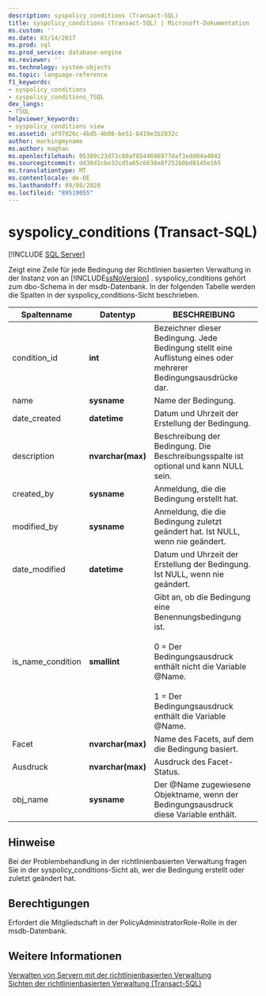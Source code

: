 ```yaml
---
description: syspolicy_conditions (Transact-SQL)
title: syspolicy_conditions (Transact-SQL) | Microsoft-Dokumentation
ms.custom: ''
ms.date: 03/14/2017
ms.prod: sql
ms.prod_service: database-engine
ms.reviewer: ''
ms.technology: system-objects
ms.topic: language-reference
f1_keywords:
- syspolicy_conditions
- syspolicy_conditions_TSQL
dev_langs:
- TSQL
helpviewer_keywords:
- syspolicy_conditions view
ms.assetid: af97d26c-4bd5-4b08-be51-8419e3b2832c
author: markingmyname
ms.author: maghan
ms.openlocfilehash: 05389c23d73c80af8544696977daf3edd04a4042
ms.sourcegitcommit: dd36d1cbe32cd5a65c6638e8f252b0bd8145e165
ms.translationtype: MT
ms.contentlocale: de-DE
ms.lasthandoff: 09/08/2020
ms.locfileid: "89519055"
---
```

# <a name="syspolicy_conditions-transact-sql"></a>syspolicy_conditions (Transact-SQL)
[!INCLUDE [SQL Server](../../includes/applies-to-version/sqlserver.md)]

  Zeigt eine Zeile für jede Bedingung der Richtlinien basierten Verwaltung in der Instanz von an [!INCLUDE[ssNoVersion](../../includes/ssnoversion-md.md)] . syspolicy_conditions gehört zum dbo-Schema in der msdb-Datenbank. In der folgenden Tabelle werden die Spalten in der syspolicy_conditions-Sicht beschrieben.  
  
|Spaltenname|Datentyp|BESCHREIBUNG|  
|-----------------|---------------|-----------------|  
|condition_id|**int**|Bezeichner dieser Bedingung. Jede Bedingung stellt eine Auflistung eines oder mehrerer Bedingungsausdrücke dar.|  
|name|**sysname**|Name der Bedingung.|  
|date_created|**datetime**|Datum und Uhrzeit der Erstellung der Bedingung.|  
|description|**nvarchar(max)**|Beschreibung der Bedingung. Die Beschreibungsspalte ist optional und kann NULL sein.|  
|created_by|**sysname**|Anmeldung, die die Bedingung erstellt hat.|  
|modified_by|**sysname**|Anmeldung, die die Bedingung zuletzt geändert hat. Ist NULL, wenn nie geändert.|  
|date_modified|**datetime**|Datum und Uhrzeit der Erstellung der Bedingung. Ist NULL, wenn nie geändert.|  
|is_name_condition|**smallint**|Gibt an, ob die Bedingung eine Benennungsbedingung ist.<br /><br /> 0 = Der Bedingungsausdruck enthält nicht die Variable @Name.<br /><br /> 1 = Der Bedingungsausdruck enthält die Variable @Name.|  
|Facet|**nvarchar(max)**|Name des Facets, auf dem die Bedingung basiert.|  
|Ausdruck|**nvarchar(max)**|Ausdruck des Facet-Status.|  
|obj_name|**sysname**|Der @Name zugewiesene Objektname, wenn der Bedingungsausdruck diese Variable enthält.|  
  
## <a name="remarks"></a>Hinweise  
 Bei der Problembehandlung in der richtlinienbasierten Verwaltung fragen Sie in der syspolicy_conditions-Sicht ab, wer die Bedingung erstellt oder zuletzt geändert hat.  
  
## <a name="permissions"></a>Berechtigungen  
 Erfordert die Mitgliedschaft in der PolicyAdministratorRole-Rolle in der msdb-Datenbank.  
  
## <a name="see-also"></a>Weitere Informationen  
 [Verwalten von Servern mit der richtlinienbasierten Verwaltung](../../relational-databases/policy-based-management/administer-servers-by-using-policy-based-management.md)   
 [Sichten der richtlinienbasierten Verwaltung &#40;Transact-SQL&#41;](../../relational-databases/system-catalog-views/policy-based-management-views-transact-sql.md)  
  
  
